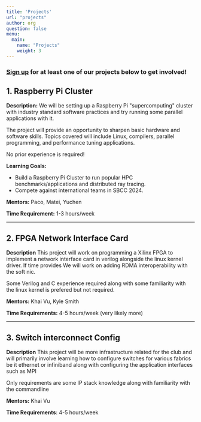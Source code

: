 ```yaml
---
title: 'Projects'
url: "projects"
author: org
question: false
menu:
  main:
    name: "Projects"
    weight: 3
---
```

### [Sign up](https://forms.gle/Ma2EvbWRo3Yth7Lu9) for at least one of our projects below to get involved! 

## 1. Raspberry Pi Cluster 
**Description:**
We will be setting up a Raspberry Pi "supercomputing" cluster with industry standard software practices and try running some parallel applications with it.

The project will provide an opportunity to sharpen basic hardware and software skills. Topics covered will include Linux, compilers, parallel programming, and performance tuning applications.

No prior experience is required!

**Learning Goals:**
- Build a Raspberry Pi Cluster to run popular HPC benchmarks/applications and distributed ray tracing. 
- Compete against international teams in SBCC 2024.

**Mentors:** Paco, Matei, Yuchen

**Time Requirement:** 1-3 hours/week

----

## 2. FPGA Network Interface Card
**Description**
This project will work on programming a Xilinx FPGA to implement a network interface card in verilog alongside the linux kernel driver. If time provides We will work on adding RDMA interoperability with the soft nic.

Some Verilog and C experience required along with some familiarity with the linux kernel is prefered but not required.

**Mentors:** Khai Vu, Kyle Smith

**Time Requirements:** 4-5 hours/week (very likely more)

----

## 3. Switch interconnect Config
**Description**
This project will be more infrastructure related for the club and will primarily involve learning how to configure switches for various fabrics be it ethernet or infiniband along with configuring the application interfaces such as MPI

Only requirements are some IP stack knowledge along with familiarity with the commandline

**Mentors:** Khai Vu

**Time Requirements**: 4-5 hours/week
